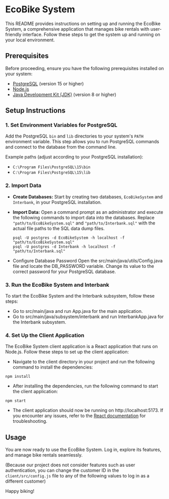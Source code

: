 # EcoBike System

This README provides instructions on setting up and running the EcoBike System, a comprehensive application that manages bike rentals with user-friendly interface. Follow these steps to get the system up and running on your local environment.

## Prerequisites

Before proceeding, ensure you have the following prerequisites installed on your system:

- [PostgreSQL](https://www.postgresql.org/download/) (version 15 or higher)
- [Node.js](https://nodejs.org/)
- [Java Development Kit (JDK)](https://www.oracle.com/java/technologies/javase-downloads.html) (version 8 or higher)

## Setup Instructions

### 1. Set Environment Variables for PostgreSQL

Add the PostgreSQL `bin` and `lib` directories to your system's `PATH` environment variable. This step allows you to run PostgreSQL commands and connect to the database from the command line.

Example paths (adjust according to your PostgreSQL installation):

- `C:\Program Files\PostgreSQL\15\bin`
- `C:\Program Files\PostgreSQL\15\lib`

### 2. Import Data

- **Create Databases:** Start by creating two databases, `EcoBikeSystem` and `Interbank`, in your PostgreSQL installation.

- **Import Data:** Open a command prompt as an administrator and execute the following commands to import data into the databases. Replace `"path/to/EcoBikeSystem.sql"` and `"path/to/Interbank.sql"` with the actual file paths to the SQL data dump files.

   ```shell
   psql -U postgres -d EcoBikeSystem -h localhost -f "path/to/EcoBikeSystem.sql"
   psql -U postgres -d Interbank -h localhost -f "path/to/Interbank.sql"

- Configure Database Password
Open the src/main/java/utils/Config.java file and locate the DB_PASSWORD variable. Change its value to the correct password for your PostgreSQL database.

### 3. Run the EcoBike System and Interbank
To start the EcoBike System and the Interbank subsystem, follow these steps:

- Go to src/main/java and run App.java for the main application.
- Go to  src/main/java/subsystem/interbank and run InterbankApp.java for the Interbank subsystem.


### 4. Set Up the Client Application
The EcoBike System client application is a React application that runs on Node.js. Follow these steps to set up the client application:
- Navigate to the client directory in your project and run the following command to install the dependencies:
```shell
npm install
```

- After installing the dependencies, run the following command to start the client application:
```shell
npm start
```
- The client application should now be running on http://localhost:5173. If you encounter any issues, refer to the [React documentation](https://reactjs.org/docs/getting-started.html) for troubleshooting.

## Usage
You are now ready to use the EcoBike System. Log in, explore its features, and manage bike rentals seamlessly.

(Because our project does not consider features such as user authentication, you can change the customer ID in the  `client/src/config.js` file to any of the following values to log in as a different customer)

Happy biking!